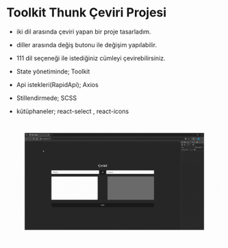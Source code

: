 # Toolkit Thunk Çeviri Projesi

- iki dil arasında çeviri yapan bir proje tasarladım.

- diller arasında değiş butonu ile değişim yapılabilir.

- 111 dil seçeneği ile istediğiniz cümleyi çevirebilirsiniz. 


* State yönetiminde; Toolkit

* Api istekleri(RapidApi); Axios

* Stillendirmede; SCSS

* kütüphaneler; react-select , react-icons

<img src="./public/gorselTranslate.gif"/>
